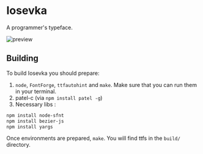 Iosevka
======================================================
A programmer's typeface.

![preview](http://ww2.sinaimg.cn/large/798f7769gw1euq8czfv1aj21kw1f3nck.jpg)

Building
-----------------------------------------------------
To build Iosevka you should prepare:

1. `node`, `FontForge`, `ttfautohint` and `make`. Make sure that you can run them in your terminal.
2. patel-c (via `npm install patel -g`)
3. Necessary libs :
```bash
npm install node-sfnt
npm install bezier-js
npm install yargs
```

Once environments are prepared, `make`. You will find ttfs in the `build/` directory.